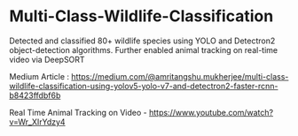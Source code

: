 # Multi-Class-Wildlife-Classification
Detected and classified 80+ wildlife species using YOLO and Detectron2 object-detection algorithms. Further enabled animal tracking on real-time video via DeepSORT 

Medium Article : https://medium.com/@amritangshu.mukherjee/multi-class-wildlife-classification-using-yolov5-yolo-v7-and-detectron2-faster-rcnn-b8423ffdbf6b

Real Time Animal Tracking on Video - https://www.youtube.com/watch?v=Wr_XIrYdzy4
